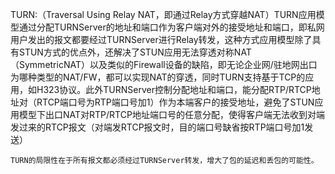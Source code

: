 TURN:（Traversal Using Relay NAT，即通过Relay方式穿越NAT）TURN应用模型通过分配TURNServer的地址和端口作为客户端对外的接受地址和端口，即私网用户发出的报文都要经过TURNServer进行Relay转发，这种方式应用模型除了具有STUN方式的优点外，还解决了STUN应用无法穿透对称NAT（SymmetricNAT）以及类似的Firewall设备的缺陷，即无论企业网/驻地网出口为哪种类型的NAT/FW，都可以实现NAT的穿透，同时TURN支持基于TCP的应用，如H323协议。此外TURNServer控制分配地址和端口，能分配RTP/RTCP地址对（RTCP端口号为RTP端口号加1）作为本端客户的接受地址，避免了STUN应用模型下出口NAT对RTP/RTCP地址端口号的任意分配，使得客户端无法收到对端发过来的RTCP报文（对端发RTCP报文时，目的端口号缺省按RTP端口号加1发送）

    TURN的局限性在于所有报文都必须经过TURNServer转发，增大了包的延迟和丢包的可能性。